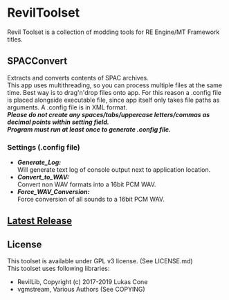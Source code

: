 # RevilToolset

Revil Toolset is a collection of modding tools for RE Engine/MT Framework titles.

## SPACConvert

Extracts and converts contents of SPAC archives.\
This app uses multithreading, so you can process multiple files at the same time. Best way is to drag'n'drop files onto app.
For this reason a .config file is placed alongside executable file, since app itself only takes file paths as arguments.
A .config file is in XML format. \
***Please do not create any spaces/tabs/uppercase letters/commas as decimal points within setting field. \
Program must run at least once to generate .config file.***

### Settings (.config file)

- ***Generate_Log:***\
        Will generate text log of console output next to application location.
- ***Convert_to_WAV:***\
        Convert non WAV formats into a 16bit PCM WAV.
- ***Force_WAV_Conversion:***\
        Force conversion of all sounds to a 16bit PCM WAV.

## [Latest Release](https://github.com/PredatorCZ/RevilToolset/releases)

## License

This toolset is available under GPL v3 license. (See LICENSE.md)\
This toolset uses following libraries:

- RevilLib, Copyright (c) 2017-2019 Lukas Cone
- vgmstream, Various Authors (See COPYING)
